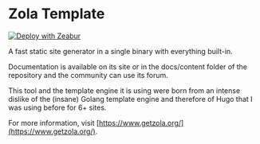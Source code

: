 # Zola Template

[![Deploy with Zeabur](https://zeabur.com/button.svg)](https://zeabur.com/)

A fast static site generator in a single binary with everything built-in.

Documentation is available on its site or in the docs/content folder of the repository and the community can use its forum.

This tool and the template engine it is using were born from an intense dislike of the (insane) Golang template engine and therefore of Hugo that I was using before for 6+ sites.

For more information, visit [https://www.getzola.org/](https://www.getzola.org/).
